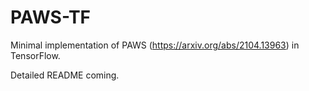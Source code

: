 # PAWS-TF
Minimal implementation of PAWS (https://arxiv.org/abs/2104.13963) in TensorFlow. 

Detailed README coming. 
